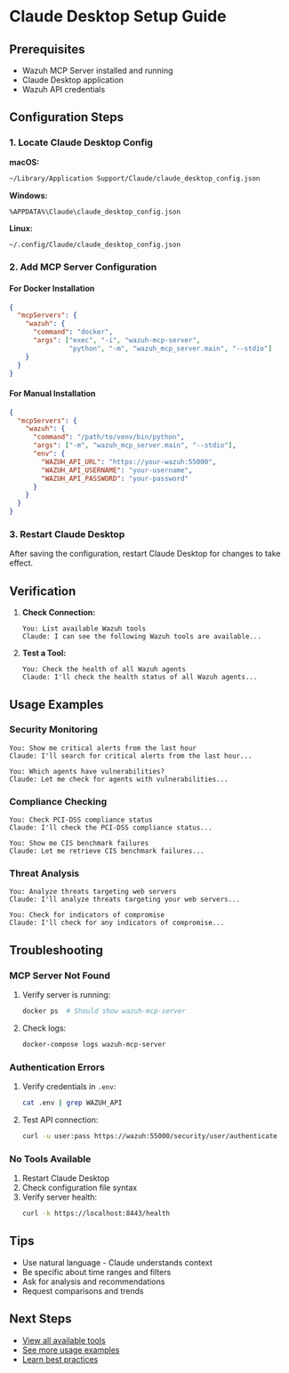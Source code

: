 # Claude Desktop Setup Guide

## Prerequisites

- Wazuh MCP Server installed and running
- Claude Desktop application
- Wazuh API credentials

## Configuration Steps

### 1. Locate Claude Desktop Config

**macOS:**
```bash
~/Library/Application Support/Claude/claude_desktop_config.json
```

**Windows:**
```
%APPDATA%\Claude\claude_desktop_config.json
```

**Linux:**
```bash
~/.config/Claude/claude_desktop_config.json
```

### 2. Add MCP Server Configuration

#### For Docker Installation

```json
{
  "mcpServers": {
    "wazuh": {
      "command": "docker",
      "args": ["exec", "-i", "wazuh-mcp-server", 
               "python", "-m", "wazuh_mcp_server.main", "--stdio"]
    }
  }
}
```

#### For Manual Installation

```json
{
  "mcpServers": {
    "wazuh": {
      "command": "/path/to/venv/bin/python",
      "args": ["-m", "wazuh_mcp_server.main", "--stdio"],
      "env": {
        "WAZUH_API_URL": "https://your-wazuh:55000",
        "WAZUH_API_USERNAME": "your-username",
        "WAZUH_API_PASSWORD": "your-password"
      }
    }
  }
}
```

### 3. Restart Claude Desktop

After saving the configuration, restart Claude Desktop for changes to take effect.

## Verification

1. **Check Connection:**
   ```
   You: List available Wazuh tools
   Claude: I can see the following Wazuh tools are available...
   ```

2. **Test a Tool:**
   ```
   You: Check the health of all Wazuh agents
   Claude: I'll check the health status of all Wazuh agents...
   ```

## Usage Examples

### Security Monitoring
```
You: Show me critical alerts from the last hour
Claude: I'll search for critical alerts from the last hour...

You: Which agents have vulnerabilities?
Claude: Let me check for agents with vulnerabilities...
```

### Compliance Checking
```
You: Check PCI-DSS compliance status
Claude: I'll check the PCI-DSS compliance status...

You: Show me CIS benchmark failures
Claude: Let me retrieve CIS benchmark failures...
```

### Threat Analysis
```
You: Analyze threats targeting web servers
Claude: I'll analyze threats targeting your web servers...

You: Check for indicators of compromise
Claude: I'll check for any indicators of compromise...
```

## Troubleshooting

### MCP Server Not Found

1. Verify server is running:
   ```bash
   docker ps  # Should show wazuh-mcp-server
   ```

2. Check logs:
   ```bash
   docker-compose logs wazuh-mcp-server
   ```

### Authentication Errors

1. Verify credentials in `.env`:
   ```bash
   cat .env | grep WAZUH_API
   ```

2. Test API connection:
   ```bash
   curl -u user:pass https://wazuh:55000/security/user/authenticate
   ```

### No Tools Available

1. Restart Claude Desktop
2. Check configuration file syntax
3. Verify server health:
   ```bash
   curl -k https://localhost:8443/health
   ```

## Tips

- Use natural language - Claude understands context
- Be specific about time ranges and filters
- Ask for analysis and recommendations
- Request comparisons and trends

## Next Steps

- [View all available tools](tools.md)
- [See more usage examples](examples.md)
- [Learn best practices](best-practices.md)